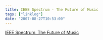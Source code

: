 ```yaml
---
title: IEEE Spectrum - The Future of Music
tags: ["linklog"]
date: "2007-08-27T10:53:00"
---
```


[IEEE Spectrum: The Future of Music](https://spectrum.ieee.org/computing/software/the-future-of-music)
